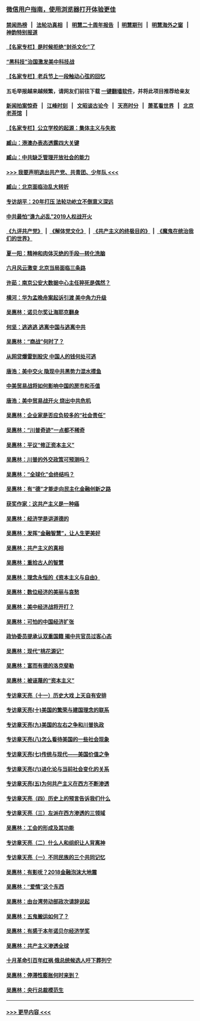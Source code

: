 ### [微信用户指南，使用浏览器打开体验更佳](https://github.com/gfw-breaker/banned-news1/blob/master/indexes/wechat-guide.md?t=0)
#### [禁闻热榜](热点新闻.md?t=0)  &nbsp;&nbsp;|&nbsp;&nbsp; [法轮功真相](https://github.com/gfw-breaker/truth/blob/master/README.md?t=0) &nbsp;&nbsp;|&nbsp;&nbsp; [明慧二十周年报告](https://github.com/gfw-breaker/mh-reports/blob/master/README.md?t=0) &nbsp;&nbsp;|&nbsp;&nbsp;[明慧期刊](https://github.com/gfw-breaker/mh-qikan) &nbsp;&nbsp;|&nbsp;&nbsp; [明慧海外之窗](https://github.com/gfw-breaker/mh-news/blob/master/README.md?t=0) &nbsp;&nbsp;|&nbsp;&nbsp; [神韵特别报道](https://github.com/gfw-breaker/mh-news/blob/master/shenyun.md?t=0)
#### [【名家专栏】是时候拒绝“封杀文化”了](../pages/nsc423/n11814093.md?t=02151902) 
#### [“黑科技”治国激发美中科技战](../pages/nsc423/n11638056.md?t=02151902) 
#### [【名家专栏】老兵节上一段触动心弦的回忆](../pages/nsc423/n11646016.md?t=02151902) 
#### 五毛举报越来越频繁，请网友们前往下载 [一键翻墙软件](https://github.com/gfw-breaker/ssr-accounts)，并将此项目推荐给亲友
#### [新闻拍案惊奇](https://github.com/gfw-breaker/banned-news1/blob/master/pages/link4.md) &nbsp;&nbsp;|&nbsp;&nbsp; [江峰时刻](https://github.com/gfw-breaker/banned-news1/blob/master/pages/link4.md) &nbsp;&nbsp;|&nbsp;&nbsp; [文昭谈古论今](https://github.com/gfw-breaker/banned-news1/blob/master/pages/link4.md) &nbsp;&nbsp;|&nbsp;&nbsp; [天亮时分](https://github.com/gfw-breaker/banned-news1/blob/master/pages/link4.md) &nbsp;&nbsp;|&nbsp;&nbsp; [萧茗看世界](https://github.com/gfw-breaker/banned-news1/blob/master/pages/link4.md) &nbsp;&nbsp;|&nbsp;&nbsp; [北京老茶馆](https://github.com/gfw-breaker/banned-news1/blob/master/pages/link4.md) &nbsp;&nbsp;|&nbsp;&nbsp; 
#### [【名家专栏】公立学校的起源：集体主义与失败](../pages/nsc423/n11601833.md?t=02151902) 
#### [臧山：港澳办表态透露四大关键](../pages/nsc423/n11421628.md?t=02151902) 
#### [臧山：中共缺乏管理开放社会的能力](../pages/nsc423/n11407457.md?t=02151902) 
#### [>>> 我要声明退出共产党、共青团、少年队 <<<](https://github.com/begood0513/goodnews/blob/master/quit/letter.md) 
#### [臧山：北京面临治乱大转折](../pages/nsc423/n11406895.md?t=02151902) 
#### [专访胡平：20年打压 法轮功屹立不倒意义深远](../pages/nsc423/n11398800.md?t=02151902) 
#### [中共最怕“逢九必乱”2019人权战开火](../pages/nsc423/n11385248.md?t=02151902) 
#### [《九评共产党》](https://github.com/begood0513/9ping.md/blob/master/README.md) &nbsp;|&nbsp; [《解体党文化》](../../../../jtdwh.md/blob/master/README.md)  &nbsp;|&nbsp; [《共产主义的终极目的》](../../../../gczydzjmd.md/blob/master/README.md) &nbsp;|&nbsp; [《魔鬼在统治我们的世界》](../../../../mgztzwmdsj.md/blob/master/README.md) 
#### [夏一阳：精神和肉体灭绝的手段—转化洗脑](../pages/nsc423/n11368250.md?t=02151902) 
#### [六月风云激变 北京当局面临三条路](../pages/nsc423/n11313668.md?t=02151902) 
#### [许茹：南京公安大数据中心主任猝死是偶然？](../pages/nsc423/n11064744.md?t=02151902) 
#### [横河：华为孟晚舟案起诉引渡 美中角力升级](../pages/nsc423/n11027230.md?t=02151902) 
#### [吴惠林：诺贝尔奖让海耶克翻身](../pages/nsc423/n10890049.md?t=02151902) 
#### [何坚：逃逃逃 逃离中国与逃离中共](../pages/nsc423/n10592891.md?t=02151902) 
#### [吴惠林：“商战”何时了？](../pages/nsc423/n10573558.md?t=02151902) 
#### [从网贷爆雷到股灾 中国人的钱何处可逃](../pages/nsc423/n10572800.md?t=02151902) 
#### [唐浩：美中交火 隐现中共黑势力混水摸鱼](../pages/nsc423/n10544040.md?t=02151902) 
#### [中美贸易战将如何影响中国的房市和币值](../pages/nsc423/n10543697.md?t=02151902) 
#### [唐浩：美中贸易战开火 烧出中共危机](../pages/nsc423/n10540126.md?t=02151902) 
#### [吴惠林：企业家是否应负较多的“社会责任”](../pages/nsc423/n10535022.md?t=02151902) 
#### [吴惠林：“川普奇迹”一点都不稀奇](../pages/nsc423/n10512808.md?t=02151902) 
#### [吴惠林：平议“修正资本主义”](../pages/nsc423/n10495724.md?t=02151902) 
#### [吴惠林：川普的外交政策可预测吗？](../pages/nsc423/n10462387.md?t=02151902) 
#### [吴惠林：“全球化”会终结吗？](../pages/nsc423/n10452838.md?t=02151902) 
#### [吴惠林：有“德”才能走向民主化金融创新之路](../pages/nsc423/n10432292.md?t=02151902) 
#### [获奖作家：这共产主义是一种癌](../pages/nsc423/n10431541.md?t=02151902) 
#### [吴惠林：经济学是讲道德的](../pages/nsc423/n10398014.md?t=02151902) 
#### [吴惠林：发挥“金融智慧”，让人生更美好](../pages/nsc423/n10375019.md?t=02151902) 
#### [吴惠林：共产主义的真相](../pages/nsc423/n10351394.md?t=02151902) 
#### [吴惠林：重拾古人的智慧](../pages/nsc423/n10337691.md?t=02151902) 
#### [吴惠林：理念永恒的《资本主义与自由》](../pages/nsc423/n10316274.md?t=02151902) 
#### [吴惠林：数位经济的美丽与哀愁](../pages/nsc423/n10292946.md?t=02151902) 
#### [吴惠林：美中经济战将开打？](../pages/nsc423/n10258825.md?t=02151902) 
#### [吴惠林：可怕的中国经济扩张](../pages/nsc423/n10219147.md?t=02151902) 
#### [政协委员提承认双重国籍 揭中共官员过客心态](../pages/nsc423/n10208809.md?t=02151902) 
#### [吴惠林：现代“桃花源记”](../pages/nsc423/n10185234.md?t=02151902) 
#### [吴惠林：富而有德的洛克斐勒](../pages/nsc423/n10142264.md?t=02151902) 
#### [吴惠林：被诬蔑的“资本主义”](../pages/nsc423/n10124816.md?t=02151902) 
#### [专访章天亮（十一）历史大戏 上天自有安排](../pages/nsc423/n10094905.md?t=02151902) 
#### [专访章天亮(十)美国的繁荣与建国理念的联系](../pages/nsc423/n10094899.md?t=02151902) 
#### [专访章天亮(九)美国的左右之争和川普执政](../pages/nsc423/n10094889.md?t=02151902) 
#### [专访章天亮(八)怎么看待美国的一些社会现象](../pages/nsc423/n10094857.md?t=02151902) 
#### [专访章天亮(七)传统与现代——美国价值之争](../pages/nsc423/n10093140.md?t=02151902) 
#### [专访章天亮(六)进化论与当前社会变化的关系](../pages/nsc423/n10092036.md?t=02151902) 
#### [专访章天亮(五)为何共产主义在西方不断渗透](../pages/nsc423/n10083620.md?t=02151902) 
#### [专访章天亮（四）历史上的预言告诉我们什么](../pages/nsc423/n10083606.md?t=02151902) 
#### [专访章天亮（三）左派在西方渗透的三领域](../pages/nsc423/n10081115.md?t=02151902) 
#### [吴惠林：工会的形成及其功能](../pages/nsc423/n10080633.md?t=02151902) 
#### [专访章天亮（二）什么人和组织让人背离神](../pages/nsc423/n10076637.md?t=02151902) 
#### [专访章天亮（一）不同民族的三个共同记忆](../pages/nsc423/n10074188.md?t=02151902) 
#### [吴惠林：有影呒？2018金融泡沫大地震](../pages/nsc423/n10040534.md?t=02151902) 
#### [吴惠林：“爱情”这个东西](../pages/nsc423/n10019423.md?t=02151902) 
#### [吴惠林：由台湾劳动部政次请辞说起](../pages/nsc423/n9979679.md?t=02151902) 
#### [吴惠林：五鬼搬运如何了？](../pages/nsc423/n9925338.md?t=02151902) 
#### [吴惠林：有感于本年诺贝尔经济学奖](../pages/nsc423/n9871883.md?t=02151902) 
#### [吴惠林：共产主义渗透全球](../pages/nsc423/n9812748.md?t=02151902) 
#### [十月革命引百年红祸 俄总统候选人吁下葬列宁](../pages/nsc423/n9810182.md?t=02151902) 
#### [吴惠林：停滞性膨胀何时来到？](../pages/nsc423/n9764136.md?t=02151902) 
#### [吴惠林：央行总裁模范生](../pages/nsc423/n9728134.md?t=02151902) 

----
#### [ >>> 更早内容 <<< ](../indexes/nsc423-earlier.md)
